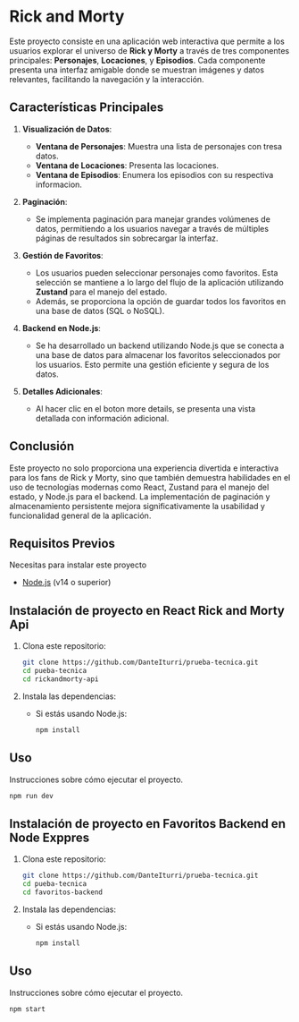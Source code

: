 # Rick and Morty  

Este proyecto consiste en una aplicación web interactiva que permite a los usuarios explorar el universo de **Rick y Morty** a través de tres componentes principales: **Personajes**, **Locaciones**, y **Episodios**. Cada componente presenta una interfaz amigable donde se muestran imágenes y datos relevantes, facilitando la navegación y la interacción.

## Características Principales

1. **Visualización de Datos**:
   - **Ventana de Personajes**: Muestra una lista de personajes con tresa datos.
   - **Ventana de Locaciones**: Presenta las locaciones.
   - **Ventana de Episodios**: Enumera los episodios con su respectiva informacion.

2. **Paginación**:
   - Se implementa paginación para manejar grandes volúmenes de datos, permitiendo a los usuarios navegar a través de múltiples páginas de resultados sin sobrecargar la interfaz.

3. **Gestión de Favoritos**:
   - Los usuarios pueden seleccionar personajes como favoritos. Esta selección se mantiene a lo largo del flujo de la aplicación utilizando **Zustand** para el manejo del estado.
   - Además, se proporciona la opción de guardar todos los favoritos en una base de datos (SQL o NoSQL).

4. **Backend en Node.js**:
   - Se ha desarrollado un backend utilizando Node.js que se conecta a una base de datos para almacenar los favoritos seleccionados por los usuarios. Esto permite una gestión eficiente y segura de los datos.

5. **Detalles Adicionales**:
   - Al hacer clic en el boton more details, se presenta una vista detallada con información adicional.

## Conclusión

Este proyecto no solo proporciona una experiencia divertida e interactiva para los fans de Rick y Morty, sino que también demuestra habilidades en el uso de tecnologías modernas como React, Zustand para el manejo del estado, y Node.js para el backend. La implementación de paginación y almacenamiento persistente mejora significativamente la usabilidad y funcionalidad general de la aplicación.

## Requisitos Previos

Necesitas para instalar este proyecto

- [Node.js](https://nodejs.org/) (v14 o superior)

## Instalación de proyecto en React Rick and Morty Api

1. Clona este repositorio:
    ```bash
    git clone https://github.com/DanteIturri/prueba-tecnica.git
    cd pueba-tecnica
    cd rickandmorty-api
    ```

2. Instala las dependencias:

    - Si estás usando Node.js:
      ```bash
      npm install
      ```


## Uso

Instrucciones sobre cómo ejecutar el proyecto.

```bash
npm run dev

```
## Instalación de proyecto en Favoritos Backend en Node Exppres 

1. Clona este repositorio:
    ```bash
    git clone https://github.com/DanteIturri/prueba-tecnica.git
    cd pueba-tecnica
    cd favoritos-backend
    ```

2. Instala las dependencias:

    - Si estás usando Node.js:
      ```bash
      npm install
      ```


## Uso

Instrucciones sobre cómo ejecutar el proyecto.

```bash
npm start
```
